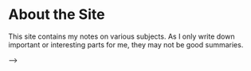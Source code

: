 # About the Site

This site contains my notes on various subjects. As I only write down important or interesting parts for me, they may not be good summaries.

<!-- ## Fields of Interest

I'm mainly interested in large-scale data systems including Ethereum and block-chain based systems.

---

"A future is not given to you. It is something you must take for yourself."

<!-- <img src="calvin.jpg" alt="drawing" width="2000"/>
</img> --> -->
